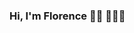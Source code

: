 ### Hi, I'm Florence 👋🏾 👩🏾‍💻

<!--
**Florence-Njeri/Florence-Njeri** is a ✨ _special_ ✨ repository because its `README.md` (this file) appears on your GitHub profile.

Here are some ideas to get you started:

- 🔭 I’m currently working on my RayWenderlich Android Summer Bootcamp
- 🌱 I’m currently learning a lot about Clean Architecture
- 👯 I’m looking to collaborate on android projects
- 🤔 I’m looking for help with ...
- 💬 Ask me about anything
- 📫 How to reach me:

- 😄 Pronouns: She/Her
- ⚡ Fun fact: ...
-->

